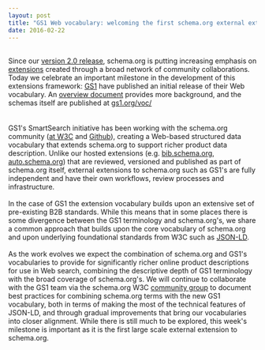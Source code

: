 ```yaml
---
layout: post
title: "GS1 Web vocabulary: welcoming the first schema.org external extension"
date: 2016-02-22
---
```


<div dir="ltr" style="text-align: left;">
<br />
Since our <a href="http://blog.schema.org/2015/05/schema.html">version 2.0 release</a>, schema.org is putting increasing emphasis on <a href="http://schema.org/docs/extension.html">extensions</a> created through a broad network of community collaborations. Today we celebrate an important milestone in the development of this extensions framework: <a href="http://www.gs1.org/">GS1</a> have published an initial release of their Web vocabulary. A<span style="background-color: white;">n </span><a href="http://www.gs1.org/gs1-smartsearch">overview document</a> provides more background, and the schemas itself are published at <a href="http://gs1.org/voc/">gs1.org/voc/</a><br />
<div>
<br /></div>
<br />
GS1's SmartSearch initiative has been working with the schema.org community (<a href="https://www.w3.org/community/schemaorg/">at W3C</a> and <a href="http://github.com/schemaorg/schemaorg">Github</a>), creating a Web-based structured data vocabulary that extends schema.org to support richer product data description. Unlike our hosted extensions (e.g. <a href="http://bib.schema.org/">bib.schema.org</a>, <a href="http://auto.schema.org/">auto.schema.org</a>) that are reviewed, versioned and published as part of schema.org itself, external extensions to schema.org such as GS1's are fully independent and have their own workflows, review processes and infrastructure.<br />
<br />
In the case of GS1 the extension vocabulary builds upon an extensive set of pre-existing B2B standards. While this means that in some places there is some divergence between the GS1 terminology and schema.org's, we share a common approach that builds upon the core vocabulary of schema.org and upon underlying foundational standards from W3C such as <a href="https://en.wikipedia.org/wiki/JSON-LD">JSON-LD</a>.<br />
<br />
As the work evolves we expect the combination of schema.org and GS1's vocabularies to provide for significantly richer online product descriptions for use in Web search, combining the descriptive depth of GS1 terminology with the broad coverage of schema.org's. We will continue to collaborate with the GS1 team via the schema.org W3C <a href="https://www.w3.org/community/schemaorg/">community group</a> to document best practices for combining schema.org terms with the new GS1 vocabulary, both in terms of making the most of the technical features of JSON-LD, and through gradual improvements that bring our vocabularies into closer alignment. While there is still much to be explored, this week's milestone is important as it is the first large scale external extension to schema.org. </div>